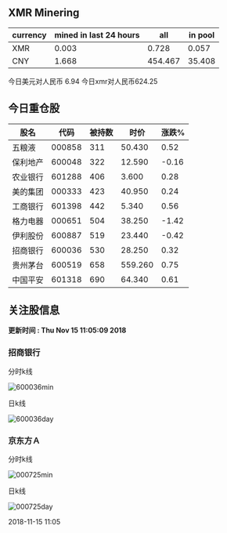 ## XMR Minering

|currency|mined in last 24 hours|all|in pool|
|---|---|---|---|
|XMR|0.003|0.728|0.057|
|CNY|1.668|454.467|35.408|

今日美元对人民币 6.94	今日xmr对人民币624.25


## 今日重仓股 

|股名|代码|被持数|时价|涨跌%|
|---|---|---|---|---|
|五粮液|000858|311|50.430|0.52|
|保利地产|600048|322|12.590|-0.16|
|农业银行|601288|406|3.600|0.28|
|美的集团|000333|423|40.950|0.24|
|工商银行|601398|442|5.340|0.56|
|格力电器|000651|504|38.250|-1.42|
|伊利股份|600887|519|23.440|-0.42|
|招商银行|600036|530|28.250|0.32|
|贵州茅台|600519|658|559.260|0.75|
|中国平安|601318|690|64.340|0.61|

## 关注股信息
**更新时间 : Thu Nov 15 11:05:09 2018**
### 招商银行 
分时k线

![600036min](http://image.sinajs.cn/newchart/min/n/sh600036.gif)

日k线

![600036day](http://image.sinajs.cn/newchart/daily/n/sh600036.gif)

### 京东方Ａ 
分时k线

![000725min](http://image.sinajs.cn/newchart/min/n/sz000725.gif)

日k线

![000725day](http://image.sinajs.cn/newchart/daily/n/sz000725.gif)

2018-11-15 11:05